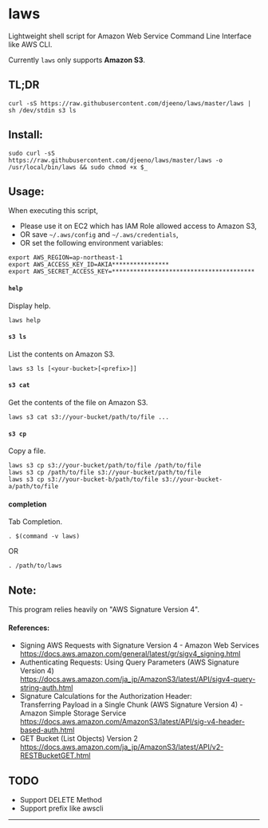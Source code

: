 
laws
====

Lightweight shell script for Amazon Web Service Command Line Interface like AWS CLI.

Currently `laws` only supports **Amazon S3**.


## TL;DR

```
curl -sS https://raw.githubusercontent.com/djeeno/laws/master/laws | sh /dev/stdin s3 ls
```


## Install:

```
sudo curl -sS https://raw.githubusercontent.com/djeeno/laws/master/laws -o /usr/local/bin/laws && sudo chmod +x $_
```


## Usage:

When executing this script,
- Please use it on EC2 which has IAM Role allowed access to Amazon S3,
- OR save `~/.aws/config` and `~/.aws/credentials`,
- OR set the following environment variables:

```
export AWS_REGION=ap-northeast-1
export AWS_ACCESS_KEY_ID=AKIA****************
export AWS_SECRET_ACCESS_KEY=****************************************
```

#### `help`
Display help.  

```
laws help
```

#### `s3 ls`
List the contents on Amazon S3.  

```
laws s3 ls [<your-bucket>[<prefix>]]
```

#### `s3 cat`
Get the contents of the file on Amazon S3.  

```
laws s3 cat s3://your-bucket/path/to/file ...
```

#### `s3 cp`
Copy a file.  

```
laws s3 cp s3://your-bucket/path/to/file /path/to/file
laws s3 cp /path/to/file s3://your-bucket/path/to/file
laws s3 cp s3://your-bucket-b/path/to/file s3://your-bucket-a/path/to/file
```

#### completion
Tab Completion.

```
. $(command -v laws)
```

OR  

```
. /path/to/laws
```


## Note:
This program relies heavily on "AWS Signature Version 4".  

#### References:
- Signing AWS Requests with Signature Version 4 - Amazon Web Services  
  https://docs.aws.amazon.com/general/latest/gr/sigv4_signing.html  
- Authenticating Requests: Using Query Parameters (AWS Signature Version 4)
  https://docs.aws.amazon.com/ja_jp/AmazonS3/latest/API/sigv4-query-string-auth.html
- Signature Calculations for the Authorization Header:  
  Transferring Payload in a Single Chunk (AWS Signature Version 4) - Amazon Simple Storage Service  
  https://docs.aws.amazon.com/AmazonS3/latest/API/sig-v4-header-based-auth.html  
- GET Bucket (List Objects) Version 2  
  https://docs.aws.amazon.com/ja_jp/AmazonS3/latest/API/v2-RESTBucketGET.html  


## TODO
- Support DELETE Method
- Support prefix like awscli


---
